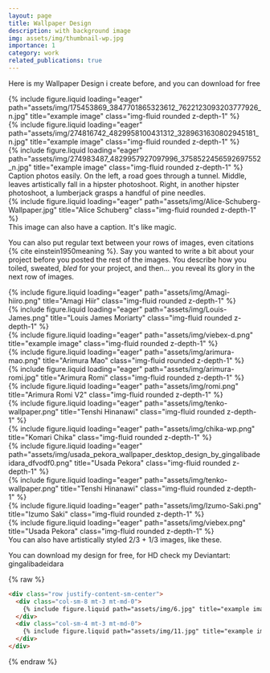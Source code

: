```yaml
---
layout: page
title: Wallpaper Design
description: with background image
img: assets/img/thumbnail-wp.jpg
importance: 1
category: work
related_publications: true
---
```


Here is my Wallpaper Design i create before, and you can download for free


<div class="row">
    <div class="col-sm mt-3 mt-md-0">
        {% include figure.liquid loading="eager" path="assets/img/175453869_3847701865323612_7622123093203777926_n.jpg" title="example image" class="img-fluid rounded z-depth-1" %}
    </div>
    <div class="col-sm mt-3 mt-md-0">
        {% include figure.liquid loading="eager" path="assets/img/274816742_4829958100431312_3289631630802945181_n.jpg" title="example image" class="img-fluid rounded z-depth-1" %}
    </div>
    <div class="col-sm mt-3 mt-md-0">
        {% include figure.liquid loading="eager" path="assets/img/274983487_4829957927097996_3758522456592697552_n.jpg" title="example image" class="img-fluid rounded z-depth-1" %}
    </div>
</div>
<div class="caption">
    Caption photos easily. On the left, a road goes through a tunnel. Middle, leaves artistically fall in a hipster photoshoot. Right, in another hipster photoshoot, a lumberjack grasps a handful of pine needles.
</div>
<div class="row">
    <div class="col-sm mt-3 mt-md-0">
        {% include figure.liquid loading="eager" path="assets/img/Alice-Schuberg-Wallpaper.jpg" title="Alice Schuberg" class="img-fluid rounded z-depth-1" %}
    </div>
</div>
<div class="caption">
    This image can also have a caption. It's like magic.
</div>

You can also put regular text between your rows of images, even citations {% cite einstein1950meaning %}.
Say you wanted to write a bit about your project before you posted the rest of the images.
You describe how you toiled, sweated, _bled_ for your project, and then... you reveal its glory in the next row of images.

<div class="row">
    <div class="col-sm mt-3 mt-md-0">
        {% include figure.liquid loading="eager" path="assets/img/Amagi-hiiro.png" title="Amagi Hiir" class="img-fluid rounded z-depth-1" %}
    </div>
    <div class="col-sm mt-3 mt-md-0">
        {% include figure.liquid loading="eager" path="assets/img/Louis-James.png" title="Louis James Moriarty" class="img-fluid rounded z-depth-1" %}
    </div>
    <div class="col-sm mt-3 mt-md-0">
        {% include figure.liquid loading="eager" path="assets/img/viebex-d.png" title="example image" class="img-fluid rounded z-depth-1" %}
    </div>
</div>
    <div class="col-sm mt-3 mt-md-0">
        {% include figure.liquid loading="eager" path="assets/img/arimura-mao.png" title="Arimura Mao" class="img-fluid rounded z-depth-1" %}
    </div>
    <div class="col-sm mt-3 mt-md-0">
        {% include figure.liquid loading="eager" path="assets/img/arimura-romi.jpg" title="Arimura Romi" class="img-fluid rounded z-depth-1" %}
    </div>
    <div class="col-sm mt-3 mt-md-0">
        {% include figure.liquid loading="eager" path="assets/img/romi.png" title="Arimura Romi V2" class="img-fluid rounded z-depth-1" %}
    </div>
</div>
    <div class="col-sm mt-3 mt-md-0">
        {% include figure.liquid loading="eager" path="assets/img/tenko-wallpaper.png" title="Tenshi Hinanawi" class="img-fluid rounded z-depth-1" %}
    </div>
    <div class="col-sm mt-3 mt-md-0">
        {% include figure.liquid loading="eager" path="assets/img/chika-wp.png" title="Komari Chika" class="img-fluid rounded z-depth-1" %}
    </div>
    <div class="col-sm mt-3 mt-md-0">
        {% include figure.liquid loading="eager" path="assets/img/usada_pekora_wallpaper_desktop_design_by_gingalibadeidara_dfvodf0.png" title="Usada Pekora" class="img-fluid rounded z-depth-1" %}
    </div>
</div>
    <div class="col-sm mt-3 mt-md-0">
        {% include figure.liquid loading="eager" path="assets/img/tenko-wallpaper.png" title="Tenshi Hinanawi" class="img-fluid rounded z-depth-1" %}
    </div>
    <div class="col-sm mt-3 mt-md-0">
        {% include figure.liquid loading="eager" path="assets/img/Izumo-Saki.png" title="Izumo Saki" class="img-fluid rounded z-depth-1" %}
    </div>
    <div class="col-sm mt-3 mt-md-0">
        {% include figure.liquid loading="eager" path="assets/img/viebex.png" title="Usada Pekora" class="img-fluid rounded z-depth-1" %}
    </div>
</div>
    
<div class="caption">
    You can also have artistically styled 2/3 + 1/3 images, like these.
</div>

You can download my design for free, for HD check my Deviantart: gingalibadeidara

{% raw %}

```html
<div class="row justify-content-sm-center">
  <div class="col-sm-8 mt-3 mt-md-0">
    {% include figure.liquid path="assets/img/6.jpg" title="example image" class="img-fluid rounded z-depth-1" %}
  </div>
  <div class="col-sm-4 mt-3 mt-md-0">
    {% include figure.liquid path="assets/img/11.jpg" title="example image" class="img-fluid rounded z-depth-1" %}
  </div>
</div>
```

{% endraw %}
